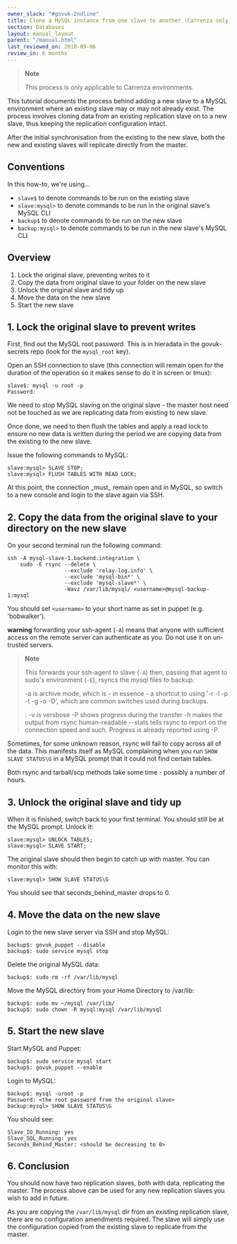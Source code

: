 ```yaml
---
owner_slack: "#govuk-2ndline"
title: Clone a MySQL instance from one slave to another (Carrenza only)
section: Databases
layout: manual_layout
parent: "/manual.html"
last_reviewed_on: 2018-09-06
review_in: 6 months
---
```


> **Note**
>
> This process is only applicable to Carrenza environments.

This tutorial documents the process behind adding a new slave to a MySQL
environment where an existing slave may or may not already exist. The
process involves cloning data from an existing replication slave on to a
new slave, thus keeping the replication configuration intact.

After the initial synchronisation from the existing to the new slave,
both the new and existing slaves will replicate directly from the master.

## Conventions

In this how-to, we're using...

- `slave$` to denote commands to be run on the existing slave
- `slave:mysql>` to denote commands to be run in the original slave's MySQL CLI
- `backup$` to denote commands to be run on the new slave
- `backup:mysql>` to denote commands to be run in the new slave's MySQL CLI

## Overview

1.  Lock the original slave, preventing writes to it
2.  Copy the data from original slave to your folder on the new slave
3.  Unlock the original slave and tidy up
4.  Move the data on the new slave
5.  Start the new slave

## 1. Lock the original slave to prevent writes

First, find out the MySQL root password. This is in hieradata in the
govuk-secrets repo (look for the `mysql_root` key).

Open an SSH connection to slave (this connection will remain open for
the duration of the operation so it makes sense to do it in screen or
tmux):

    slave$: mysql -u root -p
    Password:

We need to stop MySQL slaving on the original slave - the master host
need not be touched as we are replicating data from existing to new
slave.

Once done, we need to then flush the tables and apply a read lock
to ensure no new data is written during the period we are copying data
from the existing to the new slave.

Issue the following commands to MySQL:

    slave:mysql> SLAVE STOP;
    slave:mysql> FLUSH TABLES WITH READ LOCK;

At this point, the connection \_must\_ remain open and in MySQL, so
switch to a new console and login to the slave again via SSH.

## 2. Copy the data from the original slave to your directory on the new slave

On your second terminal run the following command:

    ssh -A mysql-slave-1.backend.integration \
        sudo -E rsync --delete \
                      --exclude 'relay-log.info' \
                      --exclude 'mysql-bin*' \
                      --exclude 'mysql-slave*' \
                      -Wavz /var/lib/mysql/ <username>@mysql-backup-1:mysql

You should set `<username>` to your short name as set in puppet (e.g. 'bobwalker').

**warning** forwarding your ssh-agent (`-A`) means that anyone with sufficient access on the remote server can authenticate as you. Do not use it on un-trusted servers.

> **Note**
>
> This forwards your ssh-agent to slave (`-A`) then, passing that agent to sudo's environment (`-E`), rsyncs the mysql files to backup.
>
> -a is archive mode, which is - in essence - a shortcut to using '-r -l -p -t -g -o -D', which are common switches used during backups.
>
> :   -v is versbose -P shows progress during the transfer -h makes the
>     output from rsync human-readable --stats tells rsync to report on
>     the connection speed and such. Progress is already reported
>     using -P.

Sometimes, for some unknown reason, rsync will fail to copy across all
of the data. This manifests itself as MySQL complaining when you run
`SHOW SLAVE STATUS\G` in a MySQL prompt that it could not find certain
tables.

Both rsync and tarball/scp methods take some time - possibly a number of
hours.

## 3. Unlock the original slave and tidy up

When it is finished, switch back to your first terminal. You should
still be at the MySQL prompt. Unlock it:

    slave:mysql> UNLOCK TABLES;
    slave:mysql> SLAVE START;

The original slave should then begin to catch up with master. You can
monitor this with:

    slave:mysql> SHOW SLAVE STATUS\G

You should see that seconds\_behind\_master drops to 0.

## 4. Move the data on the new slave

Login to the new slave server via SSH and stop MySQL:

    backup$: govuk_puppet --disable
    backup$: sudo service mysql stop

Delete the original MySQL data:

    backup$: sudo rm -rf /var/lib/mysql

Move the MySQL directory from your Home Directory to /var/lib:

    backup$: sudo mv ~/mysql /var/lib/
    backup$: sudo chown -R mysql:mysql /var/lib/mysql

## 5. Start the new slave

Start MySQL and Puppet:

    backup$: sudo service mysql start
    backup$: govuk_puppet --enable

Login to MySQL:

    backup$: mysql -uroot -p
    Password: <the root password from the original slave>
    backup:mysql> SHOW SLAVE STATUS\G

You should see:

    Slave_IO_Running: yes
    Slave_SQL_Running: yes
    Seconds_Behind_Master: <should be decreasing to 0>

## 6. Conclusion

You should now have two replication slaves, both with data, replicating
the master. The process above can be used for any new replication slaves
you wish to add in future.

As you are copying the `/var/lib/mysql` dir
from an existing replication slave, there are no configuration
amendments required. The slave will simply use the configuration copied
from the existing slave to replicate from the master.
